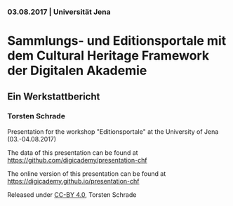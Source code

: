 ### 03.08.2017 | Universität Jena

# Sammlungs- und Editionsportale mit dem Cultural Heritage Framework der Digitalen Akademie

## Ein Werkstattbericht

### Torsten Schrade

Presentation for the workshop "Editionsportale" at the University of Jena (03.-04.08.2017)

The data of this presentation can be found at https://github.com/digicademy/presentation-chf

The online version of this presentation can be found at https://digicademy.github.io/presentation-chf

Released under [CC-BY 4.0](https://creativecommons.org/licenses/by/4.0/), Torsten Schrade
